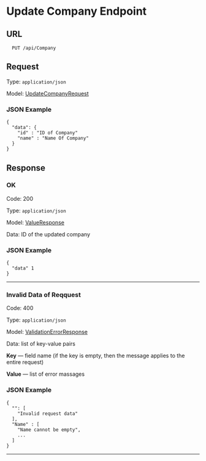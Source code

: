 # Update Company Endpoint

## URL

```
  PUT /api/Company
```

## Request

Type: `application/json`

Model: [UpdateCompanyRequest](../../Models/Requests/UpdateCompanyRequest.md)

### JSON Example

```
{
  "data": {
    "id" : "ID of Company"
    "name" : "Name Of Company"
  }
}
```

## Response

### OK

Code: 200

Type: `application/json`

Model: [ValueResponse](../Models/Responses/ValueResponse.md)

Data: ID of the updated company

### JSON Example

```
{
  "data" 1
}
```

***

### Invalid Data of Reqquest 

Code: 400

Type: `application/json`

Model: [ValidationErrorResponse](../Models/Responses/ErrorResponse.md)

Data: list of key-value pairs

**Key** — field name (if the key is empty, then the message applies to the entire request)

**Value** — list of error massages

### JSON Example

```
{
  "": [
    "Invalid request data"
  ],
  "Name" : [
    "Name cannot be empty",
    ...
  ]
}
```

***
